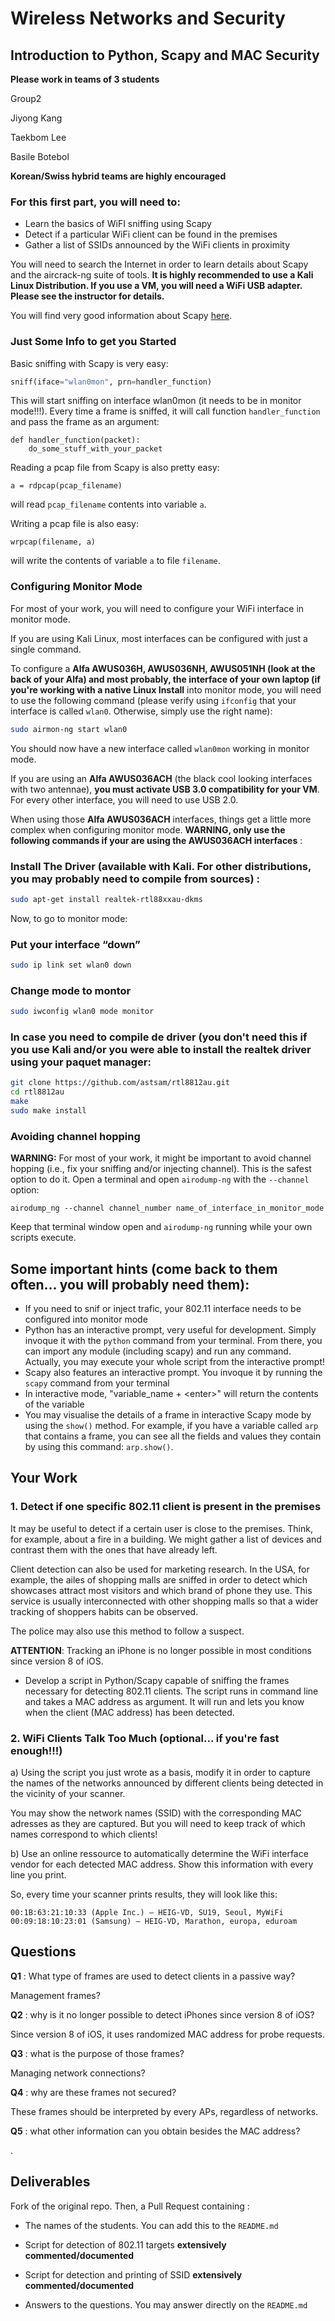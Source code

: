 # Wireless Networks and Security

## Introduction to Python, Scapy and MAC Security

__Please work in teams of 3 students__

Group2

Jiyong Kang

Taekbom Lee

Basile Botebol

__Korean/Swiss hybrid teams are highly encouraged__

### For this first part, you will need to:

*  Learn the basics of WiFI sniffing using Scapy
*	Detect if a particular WiFi client can be found in the premises
*	Gather a list of SSIDs announced by the WiFi clients in proximity

You will need to search the Internet in order to learn details about Scapy and the aircrack-ng suite of tools. __It is highly recommended to use a Kali Linux Distribution. If you use a VM, you will need a WiFi USB adapter. Please see the instructor for details.__

You will find very good information about Scapy [here](https://scapy.readthedocs.io/en/latest/usage.html).

### Just Some Info to get you Started

Basic sniffing with Scapy is very easy:

```python
sniff(iface="wlan0mon", prn=handler_function)
```

This will start sniffing on interface wlan0mon (it needs to be in monitor mode!!!). Every time a frame is sniffed, it will call function ```handler_function``` and pass the frame as an argument:

```
def handler_function(packet):
	do_some_stuff_with_your_packet
```

Reading a pcap file from Scapy is also pretty easy:

```
a = rdpcap(pcap_filename)
```

will read ```pcap_filename``` contents into variable ```a```.


Writing a pcap file is also easy:

```
wrpcap(filename, a)
```

will write the contents of variable ```a``` to file ```filename```.


### Configuring Monitor Mode

For most of your work, you will need to configure your WiFi interface in monitor mode.

If you are using Kali Linux, most interfaces can be configured with just a single command.

To configure a __Alfa AWUS036H, AWUS036NH, AWUS051NH (look at the back of your Alfa) and most probably, the interface of your own laptop (if you're working with a native Linux Install__ into monitor mode, you will need to use the following command (please verify using ```ifconfig``` that your interface is called ```wlan0```. Otherwise, simply use the right name):

```bash
sudo airmon-ng start wlan0
```

You should now have a new interface called ```wlan0mon``` working in monitor mode.

If you are using an __Alfa AWUS036ACH__ (the black cool looking interfaces with two antennae), __you must activate USB 3.0 compatibility for your VM__. For every other interface, you will need to use USB 2.0.

When using those __Alfa AWUS036ACH__ interfaces, things get a little more complex when configuring monitor mode. __WARNING, only use the following commands if your are using the AWUS036ACH interfaces__ :

### Install The Driver (available with Kali. For other distributions, you may probably need to compile from sources) :

```bash
sudo apt-get install realtek-rtl88xxau-dkms
```

Now, to go to monitor mode:

### Put your interface “down”

```bash
sudo ip link set wlan0 down
```

### Change mode to montor

```bash
sudo iwconfig wlan0 mode monitor
```

### In case you need to compile de driver (you don't need this if you use Kali and/or you were able to install the realtek driver using your paquet manager:

```bash
git clone https://github.com/astsam/rtl8812au.git
cd rtl8812au
make
sudo make install
```

### Avoiding channel hopping

__WARNING:__ For most of your work, it might be important to avoid channel hopping (i.e., fix your sniffing and/or injecting channel). This is the safest option to do it. Open a terminal and open ```airodump-ng``` with the ```--channel``` option:

```airodump_ng --channel channel_number name_of_interface_in_monitor_mode```

Keep that terminal window open and ```airodump-ng``` running while your own scripts execute.


## Some important hints (come back to them often... you will probably need them):


- If you need to snif or inject trafic, your 802.11 interface needs to be configured into monitor mode
- Python has an interactive prompt, very useful for development. Simply invoque it with the ```python``` command from your terminal. From there, you can import any module (including scapy) and run any command. Actually, you may execute your whole script from the interactive prompt!
- Scapy also features an interactive prompt. You invoque it by running the ```scapy``` command from your terminal
- In interactive mode, "variable_name + \<enter\>" will return the contents of the variable
- You may visualise the details of a frame in interactive Scapy mode by using the ```show()``` method. For example, if you have a variable called ```arp``` that contains a frame, you can see all the fields and values they contain by using this command: ```arp.show()```. 


## Your Work

### 1. Detect if one specific 802.11 client is present in the premises

It may be useful to detect if a certain user is close to the premises. Think, for example, about a fire in a building. We might gather a list of devices and contrast them with the ones that have already left.

Client detection can also be used for marketing research. In the USA, for example, the ailes of shopping malls are sniffed in order to detect which showcases attract most visitors and which brand of phone they use. This service is usually interconnected with other shopping malls so that a wider tracking of shoppers habits can be observed.

The police may also use this method to follow a suspect.


__ATTENTION__: Tracking an iPhone is no longer possible in most conditions since version 8 of iOS.

* Develop a script in Python/Scapy capable of sniffing the frames necessary for detecting 802.11 clients. The script runs in command line and takes a MAC address as argument. It will run and lets you know when the client (MAC address) has been detected.

### 2. WiFi Clients Talk Too Much (optional... if you're fast enough!!!)

a) Using the script you just wrote as a basis, modify it in order to capture the names of the networks announced by different clients being detected in the vicinity of your scanner.


You may show the network names (SSID) with the corresponding MAC adresses as they are captured. But you will need to keep track of which names correspond to which clients!

b) Use an online ressource to automatically determine the WiFi interface vendor for each detected MAC address. Show this information with every line you print.

So, every time your scanner prints results, they will look like this:

```
00:1B:63:21:10:33 (Apple Inc.) – HEIG-VD, SU19, Seoul, MyWiFi
00:09:18:10:23:01 (Samsung) – HEIG-VD, Marathon, europa, eduroam
```


## Questions

__Q1__ : What type of frames are used to detect clients in a passive way?

Management frames?

__Q2__ : why is it no longer possible to detect iPhones since version 8 of iOS?

Since version 8 of iOS, it uses randomized MAC address for probe requests.

__Q3__ : what is the purpose of those frames?

Managing network connections?

__Q4__ : why are these frames not secured?

These frames should be interpreted by every APs, regardless of networks.

__Q5__ : what other information can you obtain besides the MAC address?

.


## Deliverables

Fork of the original repo. Then, a Pull Request containing :

- The names of the students. You can add this to the ```README.md```

- Script for detection of 802.11 targets __extensively commented/documented__

- Script for detection and printing of SSID __extensively commented/documented__

- Answers to the questions. You may answer directly on the ```README.md```
